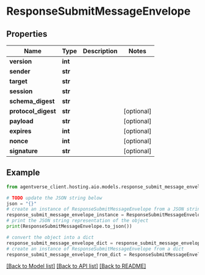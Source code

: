 # ResponseSubmitMessageEnvelope


## Properties

Name | Type | Description | Notes
------------ | ------------- | ------------- | -------------
**version** | **int** |  | 
**sender** | **str** |  | 
**target** | **str** |  | 
**session** | **str** |  | 
**schema_digest** | **str** |  | 
**protocol_digest** | **str** |  | [optional] 
**payload** | **str** |  | [optional] 
**expires** | **int** |  | [optional] 
**nonce** | **int** |  | [optional] 
**signature** | **str** |  | [optional] 

## Example

```python
from agentverse_client.hosting.aio.models.response_submit_message_envelope import ResponseSubmitMessageEnvelope

# TODO update the JSON string below
json = "{}"
# create an instance of ResponseSubmitMessageEnvelope from a JSON string
response_submit_message_envelope_instance = ResponseSubmitMessageEnvelope.from_json(json)
# print the JSON string representation of the object
print(ResponseSubmitMessageEnvelope.to_json())

# convert the object into a dict
response_submit_message_envelope_dict = response_submit_message_envelope_instance.to_dict()
# create an instance of ResponseSubmitMessageEnvelope from a dict
response_submit_message_envelope_from_dict = ResponseSubmitMessageEnvelope.from_dict(response_submit_message_envelope_dict)
```
[[Back to Model list]](../README.md#documentation-for-models) [[Back to API list]](../README.md#documentation-for-api-endpoints) [[Back to README]](../README.md)


